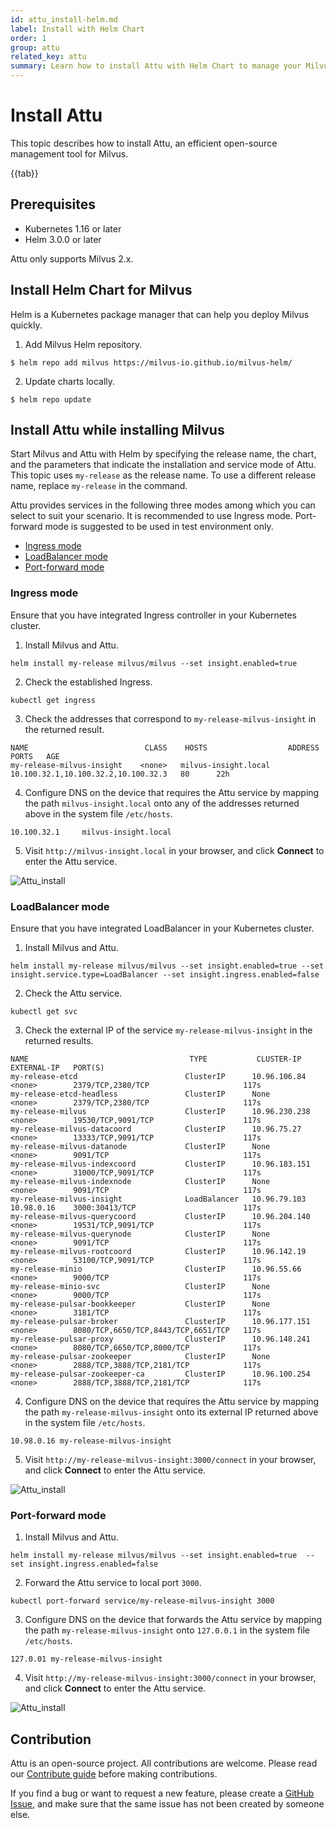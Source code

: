```yaml
---
id: attu_install-helm.md
label: Install with Helm Chart
order: 1
group: attu
related_key: attu
summary: Learn how to install Attu with Helm Chart to manage your Milvus service.
---
```


# Install Attu

This topic describes how to install Attu, an efficient open-source management tool for Milvus.

{{tab}}

## Prerequisites

- Kubernetes 1.16 or later
- Helm 3.0.0 or later

<div class="alert note">
Attu only supports Milvus 2.x.
</div>

## Install Helm Chart for Milvus

Helm is a Kubernetes package manager that can help you deploy Milvus quickly.

1. Add Milvus Helm repository.

```
$ helm repo add milvus https://milvus-io.github.io/milvus-helm/
```

2. Update charts locally.

```
$ helm repo update
```

## Install Attu while installing Milvus

Start Milvus and Attu with Helm by specifying the release name, the chart, and the parameters that indicate the installation and service mode of Attu. This topic uses `my-release` as the release name. To use a different release name, replace `my-release` in the command.

Attu provides services in the following three modes among which you can select to suit your scenario. It is recommended to use Ingress mode. Port-forward mode is suggested to be used in test environment only.

- [Ingress mode](#Ingress-mode)
- [LoadBalancer mode](#LoadBalancer-mode)
- [Port-forward mode](#Port-forward-mode)

### Ingress mode

Ensure that you have integrated Ingress controller in your Kubernetes cluster.

1. Install Milvus and Attu.

```
helm install my-release milvus/milvus --set insight.enabled=true
```

2. Check the established Ingress.

```
kubectl get ingress
```

3. Check the addresses that correspond to `my-release-milvus-insight` in the returned result.

```
NAME                          CLASS    HOSTS                  ADDRESS                               PORTS   AGE
my-release-milvus-insight    <none>   milvus-insight.local   10.100.32.1,10.100.32.2,10.100.32.3   80      22h
```

4. Configure DNS on the device that requires the Attu service by mapping the path `milvus-insight.local` onto any of the addresses returned above in the system file `/etc/hosts`.

```
10.100.32.1     milvus-insight.local
```

5. Visit `http://milvus-insight.local` in your browser, and click **Connect** to enter the Attu service.

![Attu_install](../../../../assets/attu/insight_install.png)

### LoadBalancer mode

Ensure that you have integrated LoadBalancer in your Kubernetes cluster.

1. Install Milvus and Attu.

```
helm install my-release milvus/milvus --set insight.enabled=true --set insight.service.type=LoadBalancer --set insight.ingress.enabled=false
```

2. Check the Attu service.

```
kubectl get svc
```

3. Check the external IP of the service `my-release-milvus-insight` in the returned results.

```
NAME                                    TYPE           CLUSTER-IP      EXTERNAL-IP   PORT(S)
my-release-etcd                        ClusterIP      10.96.106.84    <none>        2379/TCP,2380/TCP                     117s
my-release-etcd-headless               ClusterIP      None            <none>        2379/TCP,2380/TCP                     117s
my-release-milvus                      ClusterIP      10.96.230.238   <none>        19530/TCP,9091/TCP                    117s
my-release-milvus-datacoord            ClusterIP      10.96.75.27     <none>        13333/TCP,9091/TCP                    117s
my-release-milvus-datanode             ClusterIP      None            <none>        9091/TCP                              117s
my-release-milvus-indexcoord           ClusterIP      10.96.183.151   <none>        31000/TCP,9091/TCP                    117s
my-release-milvus-indexnode            ClusterIP      None            <none>        9091/TCP                              117s
my-release-milvus-insight              LoadBalancer   10.96.79.103    10.98.0.16    3000:30413/TCP                        117s
my-release-milvus-querycoord           ClusterIP      10.96.204.140   <none>        19531/TCP,9091/TCP                    117s
my-release-milvus-querynode            ClusterIP      None            <none>        9091/TCP                              117s
my-release-milvus-rootcoord            ClusterIP      10.96.142.19    <none>        53100/TCP,9091/TCP                    117s
my-release-minio                       ClusterIP      10.96.55.66     <none>        9000/TCP                              117s
my-release-minio-svc                   ClusterIP      None            <none>        9000/TCP                              117s
my-release-pulsar-bookkeeper           ClusterIP      None            <none>        3181/TCP                              117s
my-release-pulsar-broker               ClusterIP      10.96.177.151   <none>        8080/TCP,6650/TCP,8443/TCP,6651/TCP   117s
my-release-pulsar-proxy                ClusterIP      10.96.148.241   <none>        8080/TCP,6650/TCP,8000/TCP            117s
my-release-pulsar-zookeeper            ClusterIP      None            <none>        2888/TCP,3888/TCP,2181/TCP            117s
my-release-pulsar-zookeeper-ca         ClusterIP      10.96.100.254   <none>        2888/TCP,3888/TCP,2181/TCP            117s
```

4. Configure DNS on the device that requires the Attu service by mapping the path `my-release-milvus-insight` onto its external IP returned above in the system file `/etc/hosts`.

```
10.98.0.16 my-release-milvus-insight
```

5. Visit `http://my-release-milvus-insight:3000/connect` in your browser, and click **Connect** to enter the Attu service.

![Attu_install](../../../../assets/attu/insight_install.png)

### Port-forward mode

1. Install Milvus and Attu.

```
helm install my-release milvus/milvus --set insight.enabled=true  --set insight.ingress.enabled=false
```

2. Forward the Attu service to local port `3000`.

```
kubectl port-forward service/my-release-milvus-insight 3000
```

3. Configure DNS on the device that forwards the Attu service by mapping the path `my-release-milvus-insight` onto `127.0.0.1` in the system file `/etc/hosts`.

```
127.0.01 my-release-milvus-insight
```

4. Visit `http://my-release-milvus-insight:3000/connect` in your browser, and click **Connect** to enter the Attu service.

![Attu_install](../../../../assets/attu/insight_install.png)

## Contribution

Attu is an open-source project. All contributions are welcome. Please read our [Contribute guide](https://github.com/zilliztech/attu) before making contributions.

If you find a bug or want to request a new feature, please create a [GitHub Issue](https://github.com/zilliztech/attu), and make sure that the same issue has not been created by someone else.
